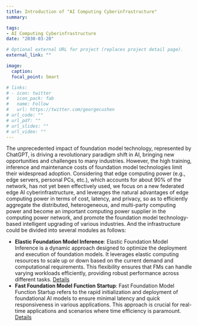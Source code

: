 ```yaml
---
title: Introduction of "AI Computing Cyberinfrastructure"
summary: 

tags:
- AI Computing Cyberinfrastructure
date: "2030-03-20"

# Optional external URL for project (replaces project detail page).
external_link: ""

image:
  caption: 
  focal_point: Smart

# links:
# - icon: twitter
#   icon_pack: fab
#   name: Follow
#   url: https://twitter.com/georgecushen
# url_code: ""
# url_pdf: ""
# url_slides: ""
# url_video: ""
---
```


<!-- ### **1. Heterogeneous Data & Resource Constraints: Batch Size Adaptation** -->
The unprecedented impact of foundation model technology, represented by ChatGPT, is driving a revolutionary paradigm shift in AI, bringing new opportunities and challenges to many industries. However, the high training, inference and maintenance costs of foundation model technologies limit their widespread adoption. Considering that edge computing power (e.g., edge servers, personal PCs, etc.), which accounts for about 90% of the network, has not yet been effectively used, we focus on a new federated edge AI cyberinfrastructure, and leverages the natural advantages of edge computing power in terms of cost, latency, and privacy, so as to efficiently aggregate the distributed, heterogeneous, and multi-party computing power and become an important computing power supplier in the computing power network, and promote the foundation model technology-based intelligent upgrading of various industries. And the infrastructure could be divided into several modules as follows:

- **Elastic Foundation Model Inference**: Elastic Foundation Model Inference is a dynamic approach designed to optimize the deployment and execution of foundation models. It leverages elastic computing resources to scale up or down based on the current demand and computational requirements. This flexibility ensures that FMs can handle varying workloads efficiently, providing robust performance across different tasks. [Details](https://hkpeilab.netlify.app/project/infocom_an-elastic-transformer-serving-system-for-foundation-model-via-token-adaptation-%E5%89%AF%E6%9C%AC/)
- **Fast Foundation Model Function Startup**: Fast Foundation Model Function Startup refers to the rapid initialization and deployment of foundational AI models to ensure minimal latency and quick responsiveness in various applications. This approach is crucial for real-time applications and scenarios where time efficiency is paramount. [Details](https://hkpeilab.netlify.app/project/eurosys_warming-serverless-ml-inference-via-inter-function-model-transformation/)